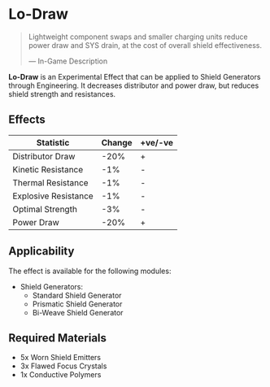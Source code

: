 # Lo-Draw
> 
> 
> Lightweight component swaps and smaller charging units reduce power draw and SYS drain, at the cost of overall shield effectiveness.
> 
> 
> — In-Game Description
> 

**Lo-Draw** is an Experimental Effect that can be applied to Shield Generators through Engineering. It decreases distributor and power draw, but reduces shield strength and resistances.

## Effects

| Statistic | Change | +ve/-ve |
| --- | --- | --- |
| Distributor Draw | -20% | + |
| Kinetic Resistance | -1% | - |
| Thermal Resistance | -1% | - |
| Explosive Resistance | -1% | - |
| Optimal Strength | -3% | - |
| Power Draw | -20% | + |

## Applicability

The effect is available for the following modules:

- Shield Generators:
    - Standard Shield Generator
    - Prismatic Shield Generator
    - Bi-Weave Shield Generator

## Required Materials

- 5x Worn Shield Emitters
- 3x Flawed Focus Crystals
- 1x Conductive Polymers